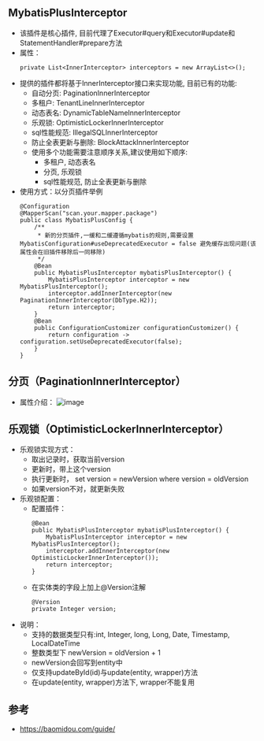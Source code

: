 ## MybatisPlusInterceptor

  - 该插件是核心插件, 目前代理了Executor#query和Executor#update和StatementHandler#prepare方法
  - 属性：
    ```
    private List<InnerInterceptor> interceptors = new ArrayList<>();
    ```
  - 提供的插件都将基于InnerInterceptor接口来实现功能, 目前已有的功能:
    - 自动分页: PaginationInnerInterceptor
    - 多租户: TenantLineInnerInterceptor
    - 动态表名: DynamicTableNameInnerInterceptor
    - 乐观锁: OptimisticLockerInnerInterceptor
    - sql性能规范: IllegalSQLInnerInterceptor
    - 防止全表更新与删除: BlockAttackInnerInterceptor
    - 使用多个功能需要注意顺序关系,建议使用如下顺序:
      - 多租户, 动态表名
      - 分页, 乐观锁
      - sql性能规范, 防止全表更新与删除
  - 使用方式：以分页插件举例
    ```
    @Configuration
    @MapperScan("scan.your.mapper.package")
    public class MybatisPlusConfig {
        /**
         * 新的分页插件,一缓和二缓遵循mybatis的规则,需要设置 MybatisConfiguration#useDeprecatedExecutor = false 避免缓存出现问题(该属性会在旧插件移除后一同移除)
         */
        @Bean
        public MybatisPlusInterceptor mybatisPlusInterceptor() {
            MybatisPlusInterceptor interceptor = new MybatisPlusInterceptor();
            interceptor.addInnerInterceptor(new PaginationInnerInterceptor(DbType.H2));
            return interceptor;
        }
        @Bean
        public ConfigurationCustomizer configurationCustomizer() {
            return configuration -> configuration.setUseDeprecatedExecutor(false);
        }
    }
    ```
    
## 分页（PaginationInnerInterceptor）

  - 属性介绍：
    ![image](https://user-images.githubusercontent.com/46510621/131474685-a05ac23c-b75b-4512-b38c-41b2cdfbc113.png)

## 乐观锁（OptimisticLockerInnerInterceptor）

  - 乐观锁实现方式：
    - 取出记录时，获取当前version
    - 更新时，带上这个version
    - 执行更新时， set version = newVersion where version = oldVersion
    - 如果version不对，就更新失败
  - 乐观锁配置：
    - 配置插件：
      ```
      @Bean
      public MybatisPlusInterceptor mybatisPlusInterceptor() {
          MybatisPlusInterceptor interceptor = new MybatisPlusInterceptor();
          interceptor.addInnerInterceptor(new OptimisticLockerInnerInterceptor());
          return interceptor;
      }
      ```
    - 在实体类的字段上加上@Version注解
      ```
      @Version
      private Integer version;
      ```
  - 说明：
    - 支持的数据类型只有:int, Integer, long, Long, Date, Timestamp, LocalDateTime
    - 整数类型下 newVersion = oldVersion + 1
    - newVersion会回写到entity中
    - 仅支持updateById(id)与update(entity, wrapper)方法
    - 在update(entity, wrapper)方法下, wrapper不能复用
    
## 参考

  - https://baomidou.com/guide/


